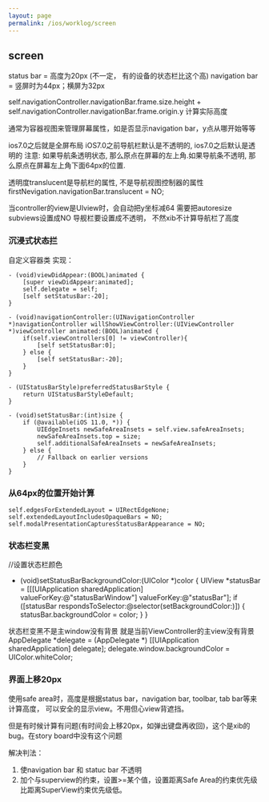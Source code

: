 ```yaml
---
layout: page
permalink: /ios/worklog/screen
---
```


## screen

status bar = 高度为20px  (不一定， 有的设备的状态栏比这个高)
navigation bar = 竖屏时为44px；横屏为32px

self.navigationController.navigationBar.frame.size.height + self.navigationController.navigationBar.frame.origin.y  计算实际高度

通常为容器视图来管理屏幕属性，如是否显示navigation bar，y点从哪开始等等

ios7.0之后就是全屏布局
iOS7.0之前导航栏默认是不透明的, ios7.0之后默认是透明的
注意: 如果导航条透明状态, 那么原点在屏幕的左上角.如果导航条不透明, 那么原点在屏幕左上角下面64px的位置.

透明度translucent是导航栏的属性, 不是导航视图控制器的属性
firstNevigation.navigationBar.translucent = NO;

当controller的view是UIview时，会自动把y坐标减64
需要把autoresize subviews设置成NO
导舰栏要设置成不透明， 不然xib不计算导航栏了高度

### 沉浸式状态拦
自定义容器类  实现：

    - (void)viewDidAppear:(BOOL)animated {
        [super viewDidAppear:animated];
        self.delegate = self;
        [self setStatusBar:-20];
    }

    - (void)navigationController:(UINavigationController *)navigationController willShowViewController:(UIViewController *)viewController animated:(BOOL)animated {
        if(self.viewControllers[0] != viewController){
            [self setStatusBar:0];
        } else {
            [self setStatusBar:-20];
        }
    }
    
    - (UIStatusBarStyle)preferredStatusBarStyle {
        return UIStatusBarStyleDefault;
    }
    
    - (void)setStatusBar:(int)size {
        if (@available(iOS 11.0, *)) {
            UIEdgeInsets newSafeAreaInsets = self.view.safeAreaInsets;
            newSafeAreaInsets.top = size;
            self.additionalSafeAreaInsets = newSafeAreaInsets;
        } else {
            // Fallback on earlier versions
        }
    }

### 从64px的位置开始计算

    self.edgesForExtendedLayout = UIRectEdgeNone;
    self.extendedLayoutIncludesOpaqueBars = NO;
    self.modalPresentationCapturesStatusBarAppearance = NO;

### 状态栏变黑
//设置状态栏颜色
- (void)setStatusBarBackgroundColor:(UIColor *)color {
    UIView *statusBar = [[[UIApplication sharedApplication] valueForKey:@"statusBarWindow"] valueForKey:@"statusBar"];
    if ([statusBar respondsToSelector:@selector(setBackgroundColor:)]) {
        statusBar.backgroundColor = color;
    }
}

状态栏变黑不是主window没有背景  就是当前ViewController的主view没有背景
AppDelegate *delegate = (AppDelegate *) [[UIApplication sharedApplication] delegate];
    delegate.window.backgroundColor = UIColor.whiteColor;

### 界面上移20px
使用safe area时，高度是根据status bar，navigation bar, toolbar, tab bar等来计算高度，
可以安全的显示view。不用但心view背遮挡。

但是有时候计算有问题(有时间会上移20px，如弹出键盘再收回)，这个是xib的bug。在story board中没有这个问题

解决判法：
1. 使navigation bar 和 statuc bar 不透明
2. 加个与superview的约束，设置>=某个值，设置距离Safe Area的约束优先级比距离SuperView约束优先级低。
